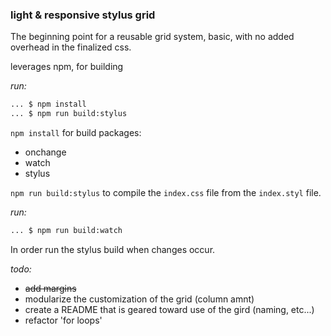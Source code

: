 ### light & responsive stylus grid  
The beginning point for a reusable grid system, basic, with no added overhead in the finalized css.

leverages npm, for building  

_run:_  

```bash  
... $ npm install
... $ npm run build:stylus

```  
`npm install` for build packages:
* onchange
* watch
* stylus  

`npm run build:stylus` to compile the `index.css` file from the `index.styl` file.  

_run:_

```bash  
... $ npm run build:watch
```  
In order run the stylus build when changes occur.


_todo:_  
* ~~add margins~~
* modularize the customization of the grid (column amnt)
* create a README that is geared toward use of the gird (naming, etc...)
* refactor 'for loops'
